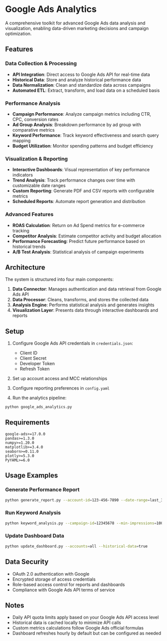 # Google Ads Analytics

A comprehensive toolkit for advanced Google Ads data analysis and visualization, enabling data-driven marketing decisions and campaign optimization.

## Features

### Data Collection & Processing

- **API Integration**: Direct access to Google Ads API for real-time data
- **Historical Data**: Store and analyze historical performance data
- **Data Normalization**: Clean and standardize data across campaigns
- **Automated ETL**: Extract, transform, and load data on a scheduled basis

### Performance Analysis

- **Campaign Performance**: Analyze campaign metrics including CTR, CPC, conversion rates
- **Ad Group Analysis**: Breakdown performance by ad group with comparative metrics
- **Keyword Performance**: Track keyword effectiveness and search query mapping
- **Budget Utilization**: Monitor spending patterns and budget efficiency

### Visualization & Reporting

- **Interactive Dashboards**: Visual representation of key performance indicators
- **Trend Analysis**: Track performance changes over time with customizable date ranges
- **Custom Reporting**: Generate PDF and CSV reports with configurable metrics
- **Scheduled Reports**: Automate report generation and distribution

### Advanced Features

- **ROAS Calculation**: Return on Ad Spend metrics for e-commerce tracking
- **Competitor Analysis**: Estimate competitor activity and budget allocation
- **Performance Forecasting**: Predict future performance based on historical trends
- **A/B Test Analysis**: Statistical analysis of campaign experiments

## Architecture

The system is structured into four main components:

1. **Data Connector**: Manages authentication and data retrieval from Google Ads API
2. **Data Processor**: Cleans, transforms, and stores the collected data
3. **Analysis Engine**: Performs statistical analysis and generates insights
4. **Visualization Layer**: Presents data through interactive dashboards and reports

## Setup

1. Configure Google Ads API credentials in `credentials.json`:
   - Client ID
   - Client Secret
   - Developer Token
   - Refresh Token

2. Set up account access and MCC relationships

3. Configure reporting preferences in `config.yaml`

4. Run the analytics pipeline:
```bash
python google_ads_analytics.py
```

## Requirements

```
google-ads>=17.0.0
pandas>=1.3.0
numpy>=1.20.0
matplotlib>=3.4.0
seaborn>=0.11.0
plotly>=5.3.0
PyYAML>=6.0
```

## Usage Examples

### Generate Performance Report

```bash
python generate_report.py --account-id=123-456-7890 --date-range=last_30_days --metrics=clicks,impressions,ctr,conversions
```

### Run Keyword Analysis

```bash
python keyword_analysis.py --campaign-id=12345678 --min-impressions=100
```

### Update Dashboard Data

```bash
python update_dashboard.py --accounts=all --historical-data=true
```

## Data Security

- OAuth 2.0 authentication with Google
- Encrypted storage of access credentials
- Role-based access control for reports and dashboards
- Compliance with Google Ads API terms of service

## Notes

- Daily API quota limits apply based on your Google Ads API access level
- Historical data is cached locally to minimize API calls
- Custom metrics calculations follow Google Ads official formulas
- Dashboard refreshes hourly by default but can be configured as needed 